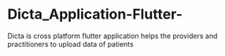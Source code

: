 # Dicta_Application-Flutter-
Dicta is cross platform flutter application helps the providers and practitioners to upload data of patients
